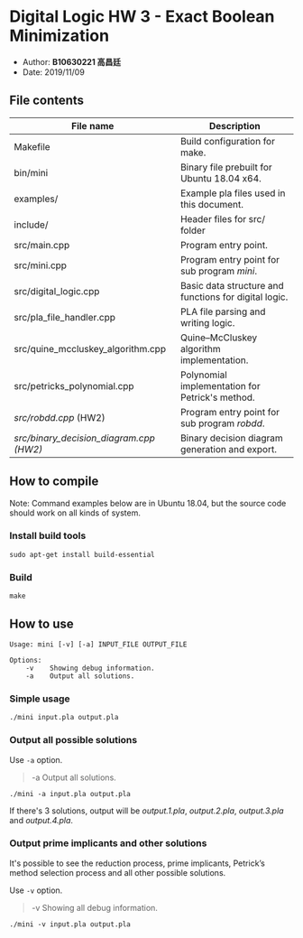 # Digital Logic HW 3 - Exact Boolean Minimization

- Author: **B10630221 高昌廷**
- Date: 2019/11/09

## File contents

|File name                | Description                                           |
|-------------------------|-------------------------------------------------------|
|Makefile                 | Build configuration for make.                         |
|bin/mini                 | Binary file prebuilt for Ubuntu 18.04 x64.            |
|examples/                | Example pla files used in this document.              |
|include/                 | Header files for src/ folder                          |
|src/main.cpp             | Program entry point.                                  |
|src/mini.cpp             | Program entry point for sub program *mini*.           |
|src/digital_logic.cpp    | Basic data structure and functions for digital logic. | 
|src/pla_file_handler.cpp | PLA file parsing and writing logic.                   |
|src/quine_mccluskey_algorithm.cpp | Quine–McCluskey algorithm implementation.    |
|src/petricks_polynomial.cpp | Polynomial implementation for Petrick's method.    |
|*src/robdd.cpp* (HW2)    | Program entry point for sub program *robdd*.          |
|*src/binary_decision_diagram.cpp (HW2)*| Binary decision diagram generation and export. |

## How to compile

Note: Command examples below are in Ubuntu 18.04, but the source code should work on all kinds of system.

### Install build tools

```shell=
sudo apt-get install build-essential
```

### Build

```shell=
make
```

## How to use

```
Usage: mini [-v] [-a] INPUT_FILE OUTPUT_FILE

Options:
    -v    Showing debug information.
    -a    Output all solutions.
```

### Simple usage

```shell=
./mini input.pla output.pla
```

### Output all possible solutions

Use `-a` option.
> -a    Output all solutions.

```shell=
./mini -a input.pla output.pla
```

If there's 3 solutions, output will be *output.1.pla*, *output.2.pla*, *output.3.pla* and *output.4.pla*.

### Output prime implicants and other solutions

It's possible to see the reduction process, prime implicants, Petrick’s method selection process and all other possible solutions.

Use `-v` option.
> -v    Showing all debug information.

```shell=
./mini -v input.pla output.pla
```
